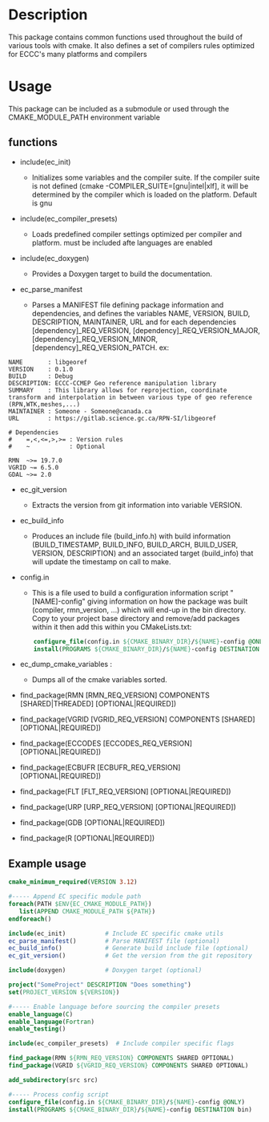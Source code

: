 # Description

This package contains common functions used throughout the build of various tools with cmake. 
It also defines a set of compilers rules optimized for ECCC's many platforms and compilers

# Usage
This package can be included as a submodule or used through the CMAKE_MODULE_PATH environment variable

## functions

* include(ec_init)
  * Initializes some variables and the compiler suite. If the compiler suite is not defined (cmake -COMPILER_SUITE=[gnu|intel|xlf], it will be determined by the compiler which is loaded on the platform. Default is gnu

* include(ec_compiler_presets)
  * Loads predefined compiler settings optimized per compiler and platform. must be included afte languages are enabled

* include(ec_doxygen) 
  * Provides a Doxygen target to build the documentation.

* ec_parse_manifest
  * Parses a MANIFEST file defining package information and dependencies, and defines the variables NAME, VERSION, BUILD, DESCRIPTION, MAINTAINER, URL and for each dependencies [dependency]_REQ_VERSION, [dependency]_REQ_VERSION_MAJOR, [dependency]_REQ_VERSION_MINOR, [dependency]_REQ_VERSION_PATCH. ex:


```shell
NAME       : libgeoref
VERSION    : 0.1.0
BUILD      : Debug
DESCRIPTION: ECCC-CCMEP Geo reference manipulation library
SUMMARY    : This library allows for reprojection, coordinate transform and interpolation in between various type of geo reference (RPN,WTK,meshes,...)
MAINTAINER : Someone - Someone@canada.ca 
URL        : https://gitlab.science.gc.ca/RPN-SI/libgeoref

# Dependencies 
#    =,<,<=,>,>= : Version rules
#    ~           : Optional

RMN  ~>= 19.7.0
VGRID ~= 6.5.0
GDAL ~>= 2.0
```

* ec_git_version
  * Extracts the version from git information into variable VERSION.

* ec_build_info
  * Produces an include file (build_info.h) with build information (BUILD_TIMESTAMP, BUILD_INFO, BUILD_ARCH, BUILD_USER, VERSION, DESCRIPTION) and an associated target (build_info) that will update the timestamp on call to make.

* config.in
  * This is a file used to build a configuration information script "[NAME]-config" giving information on how the package was built (compiler, rmn_version, ...) which will end-up in the bin directory. Copy to your project base directory and remove/add packages within it then add this within you CMakeLists.txt:
```cmake
       configure_file(config.in ${CMAKE_BINARY_DIR}/${NAME}-config @ONLY)
       install(PROGRAMS ${CMAKE_BINARY_DIR}/${NAME}-config DESTINATION bin)
```

* ec_dump_cmake_variables :
  * Dumps all of the cmake variables sorted.


* find_package(RMN [RMN_REQ_VERSION] COMPONENTS [SHARED|THREADED] [OPTIONAL|REQUIRED])
* find_package(VGRID [VGRID_REQ_VERSION] COMPONENTS [SHARED] [OPTIONAL|REQUIRED])
* find_package(ECCODES [ECCODES_REQ_VERSION] [OPTIONAL|REQUIRED])
* find_package(ECBUFR [ECBUFR_REQ_VERSION] [OPTIONAL|REQUIRED])
* find_package(FLT [FLT_REQ_VERSION] [OPTIONAL|REQUIRED])
* find_package(URP [URP_REQ_VERSION] [OPTIONAL|REQUIRED])
* find_package(GDB [OPTIONAL|REQUIRED])
* find_package(R [OPTIONAL|REQUIRED])

## Example usage

```cmake
cmake_minimum_required(VERSION 3.12)

#----- Append EC specific module path
foreach(PATH $ENV{EC_CMAKE_MODULE_PATH})
   list(APPEND CMAKE_MODULE_PATH ${PATH})
endforeach()

include(ec_init)           # Include EC specific cmake utils
ec_parse_manifest()        # Parse MANIFEST file (optional)
ec_build_info()            # Generate build include file (optional)
ec_git_version()           # Get the version from the git repository

include(doxygen)           # Doxygen target (optional)

project("SomeProject" DESCRIPTION "Does something")
set(PROJECT_VERSION ${VERSION})

#----- Enable language before sourcing the compiler presets
enable_language(C)
enable_language(Fortran)
enable_testing()

include(ec_compiler_presets)  # Include compiler specific flags

find_package(RMN ${RMN_REQ_VERSION} COMPONENTS SHARED OPTIONAL)
find_package(VGRID ${VGRID_REQ_VERSION} COMPONENTS SHARED OPTIONAL)

add_subdirectory(src src)

#----- Process config script
configure_file(config.in ${CMAKE_BINARY_DIR}/${NAME}-config @ONLY)
install(PROGRAMS ${CMAKE_BINARY_DIR}/${NAME}-config DESTINATION bin)
```
